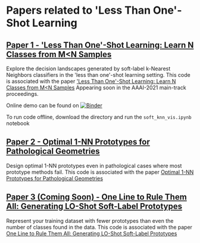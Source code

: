 # Papers related to 'Less Than One'-Shot Learning
## [Paper 1 - 'Less Than One'-Shot Learning: Learn N Classes from M<N Samples](https://arxiv.org/abs/2009.08449)

Explore the decision landscapes generated by soft-label k-Nearest Neighbors classifiers in the 'less than one'-shot learning setting.
This code is associated with the paper ['Less Than One'-Shot Learning: Learn N Classes from M<N Samples](https://arxiv.org/abs/2009.08449)
Appearing soon in the AAAI-2021 main-track proceedings.

Online demo can be found on [![Binder](https://mybinder.org/badge_logo.svg)](https://mybinder.org/v2/gh/ilia10000/SLkNN/master?filepath=%2Fsoft-knn%2Fsoft_knn_vis.ipynb)

To run code offline, download the directory and run the `soft_knn_vis.ipynb` notebook

## [Paper 2 - Optimal 1-NN Prototypes for Pathological Geometries](https://arxiv.org/abs/2011.00228)

Design optimal 1-NN prototypes even in pathological cases where most prototype methods fail.
This code is associated with the paper [Optimal 1-NN Prototypes for Pathological Geometries](https://arxiv.org/abs/2011.00228)

## [Paper 3 (Coming Soon) - One Line to Rule Them All: Generating LO-Shot Soft-Label Prototypes](https://arxiv.org/abs/)

Represent your training dataset with fewer prototypes than even the number of classes found in the data.
This code is associated with the paper [One Line to Rule Them All: Generating LO-Shot Soft-Label Prototypes](https://arxiv.org/abs/)



